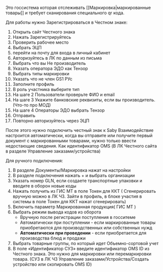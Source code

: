 Это госсистема которая отслеживать [[Маркировка|маркированные товары]] и требует сканирования специального qr кода. 

Для работы нужно Зарегистрироваться  в Честном знаке:
1. Открыть сайт Честного знака
2. Нажать Зарегистрируйтесь
3. Проверить рабочее место
4. Выбрать ЭЦП
5. перейти на почту для входа в личный кабинет
6. Авторизуйтесь в ЛК по данным из письма
7. Выбрать что вы Не производитель
8. Указать оператора ЭДО как Тензор
9. Выбрать типы маркировки
10. Указать что не член GS1 РУс
11. Заполните профиль 
12. В роль участника выберите тип
13. На шаге 2 Пользователи проверьте ФИО и email
14. На шаге 3 Укажите банковские реквизиты, если вы производитель. (Что-то про МОД)
15. На шаге 4 Операторы ЭДО выбрать Тензор
16. Отправить
17. Повторно авторизуйтесь через ЭЦП

После этого нужно подключить честный знак к Saby
Взаимодействие настроится автоматически, когда вы отправите или получите первый документ с маркированными товарами, нужно только ввести недостающие сведения. Как идентификатор OMS
(В ЛК Честного сайта в разделе Управление заказами/устройства)

Для ручного подключения:
1. В разделе Документы/Маркировка нажат на настройки
2. В разделе подключения нажать + и выбрать организации
3. Указать номер GLN, если создаете транспортные упаковки и вводите в оборон новые коды
4. Нажать получить из ГИС МТ в поле Токен для ККТ
	( Сгенерировать вручную можно в ЛК ЧЗ. Зайти в профиль, в блоке участия в системы в поле Токен для ККТ нажат сгенерировать)
5.  Включить параметр Маркированная продукция( ГИС МТ )
6. Выбрать режим вывода кодов из оборота
	- Вручную после регистрации поступления в госситеме
	- Автоматически при поступлении - если маркированные товары приобретаются для производственных или собственных нужд
	- **Автоматически при проведении** - если приобретается для производства блюд и продажи 
7. Выбрать товарные группы, по который идет Объемно-сортовой учет
8. В поле «Идентификатор СУЗ» введите идентификатор OMS ID из Честного знака. Это нужно для маркировки или перемаркировки товара.
	(СУЗ в ЛК ЧЗ Управление заказами/Устройства/Создать устройство или скопировать OMS ID)